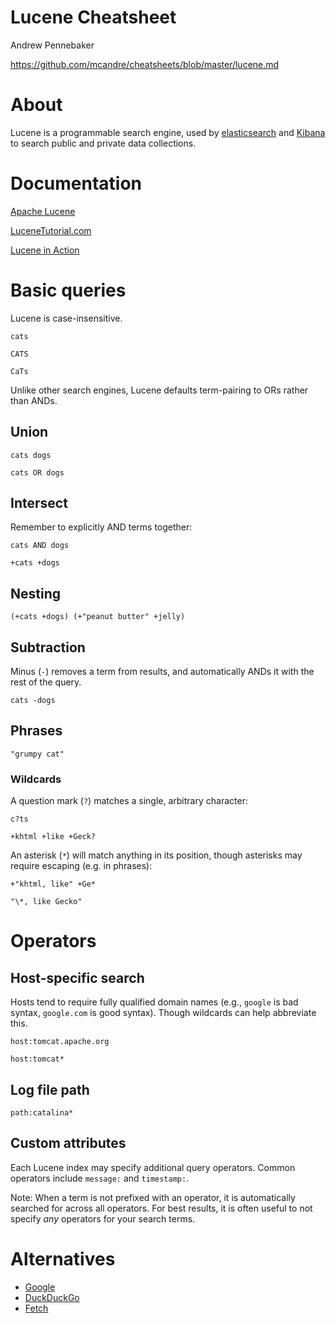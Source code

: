 # Lucene Cheatsheet

Andrew Pennebaker

https://github.com/mcandre/cheatsheets/blob/master/lucene.md

# About

Lucene is a programmable search engine, used by [elasticsearch](http://www.elasticsearch.org/) and [Kibana](http://www.elasticsearch.org/overview/kibana/) to search public and private data collections.

# Documentation

[Apache Lucene](http://lucene.apache.org/)

[LuceneTutorial.com](http://www.lucenetutorial.com/lucene-query-syntax.html)

[Lucene in Action](http://www.amazon.com/dp/1933988177/)

# Basic queries

Lucene is case-insensitive.

```
cats

CATS

CaTs
```

Unlike other search engines, Lucene defaults term-pairing to ORs rather than ANDs.

## Union

```
cats dogs

cats OR dogs
```

## Intersect

Remember to explicitly AND terms together:

```
cats AND dogs

+cats +dogs
```

## Nesting

```
(+cats +dogs) (+"peanut butter" +jelly)
```

## Subtraction

Minus (`-`) removes a term from results, and automatically ANDs it with the rest of the query.

```
cats -dogs
```

## Phrases

```
"grumpy cat"
```

### Wildcards

A question mark (`?`) matches a single, arbitrary character:

```
c?ts

+khtml +like +Geck?
```

An asterisk (`*`) will match anything in its position, though asterisks may require escaping (e.g. in phrases):

```
+"khtml, like" +Ge*

"\*, like Gecko"
```

# Operators

## Host-specific search

Hosts tend to require fully qualified domain names (e.g., `google` is bad syntax, `google.com` is good syntax). Though wildcards can help abbreviate this.

```
host:tomcat.apache.org

host:tomcat*
```

## Log file path

```
path:catalina*
```

## Custom attributes

Each Lucene index may specify additional query operators. Common operators include `message:` and `timestamp:`.

Note: When a term is not prefixed with an operator, it is automatically searched for across all operators. For best results, it is often useful to not specify *any* operators for your search terms.

# Alternatives

* [Google](https://github.com/mcandre/cheatsheets/blob/master/google.md)
* [DuckDuckGo](https://github.com/mcandre/cheatsheets/blob/master/duckduckgo.md)
* [Fetch](http://fetch.yellosoft.us/)
